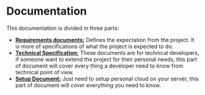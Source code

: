 # Documentation #
This documentation is divided in three parts:

- **[Requirements documents:](req/index.md)** Defines the expectation from the project. It is more of specifications of what the project is expected to do.
- **[Technical Specification:](tech/index.md)** These documents are for technical developers, if someone want to extend the project for their personal needs, this part of document will cover every thing a developer need to know from technical point of view.
- **[Setup Document:](setup/index.md)** Just need to setup personal cloud on your server, this part of document will cover everything you need to know.